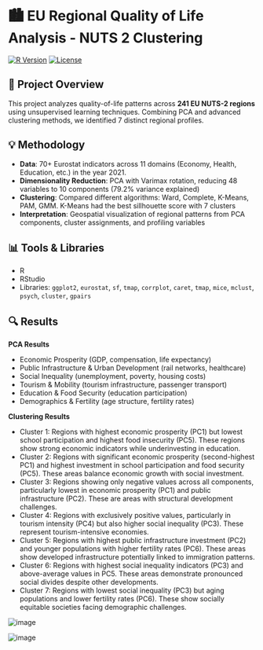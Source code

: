 # 🏙️ EU Regional Quality of Life Analysis - NUTS 2 Clustering

[![R Version](https://img.shields.io/badge/R-4.3.2-blue)](https://www.r-project.org/)
[![License](https://img.shields.io/badge/License-MIT-green)](LICENSE)

## 📌 Project Overview
This project analyzes quality-of-life patterns across **241 EU NUTS-2 regions** using unsupervised learning techniques. Combining PCA and advanced clustering methods, we identified 7 distinct regional profiles.

## 💡 Methodology  
- **Data**: 70+ Eurostat indicators across 11 domains (Economy, Health, Education, etc.) in the year 2021.  
- **Dimensionality Reduction**: PCA with Varimax rotation, reducing 48 variables to 10 components (79.2% variance explained)  
- **Clustering**: Compared different algorithms: Ward, Complete, K-Means, PAM, GMM. K-Means had the best sillhouette score with 7 clusters
- **Interpretation**: Geospatial visualization of regional patterns from PCA components, cluster assignments, and profiling variables
  
## 📊 Tools & Libraries  
- R
- RStudio
- Libraries: `ggplot2`, `eurostat`, `sf`, `tmap`, `corrplot`, `caret`, `tmap`, `mice`, `mclust`, `psych`, `cluster`, `gpairs`

## 🔍 Results  

**PCA Results**

- Economic Prosperity (GDP, compensation, life expectancy)
- Public Infrastructure & Urban Development (rail networks, healthcare)
- Social Inequality (unemployment, poverty, housing costs)
- Tourism & Mobility (tourism infrastructure, passenger transport)
- Education & Food Security (education participation)
- Demographics & Fertility (age structure, fertility rates)

**Clustering Results**
- Cluster 1: Regions with highest economic prosperity (PC1) but lowest school participation and highest food insecurity (PC5). These regions show strong economic indicators while underinvesting in education.
- Cluster 2: Regions with significant economic prosperity (second-highest PC1) and highest investment in school participation and food security (PC5). These areas balance economic growth with social investment.
- Cluster 3: Regions showing only negative values across all components, particularly lowest in economic prosperity (PC1) and public infrastructure (PC2). These are areas with structural development challenges.
- Cluster 4: Regions with exclusively positive values, particularly in tourism intensity (PC4) but also higher social inequality (PC3). These represent tourism-intensive economies.
- Cluster 5: Regions with highest public infrastructure investment (PC2) and younger populations with higher fertility rates (PC6). These areas show developed infrastructure potentially linked to immigration patterns.
- Cluster 6: Regions with highest social inequality indicators (PC3) and above-average values in PC5. These areas demonstrate pronounced social divides despite other developments.
- Cluster 7: Regions with lowest social inequality (PC3) but aging populations and lower fertility rates (PC6). These show socially equitable societies facing demographic challenges.

![image](https://github.com/user-attachments/assets/b027b9d4-c48b-4718-be05-418083f62e64)

![image](https://github.com/user-attachments/assets/7511cb4c-8c0f-4b19-9098-4a57932d4ab1)






